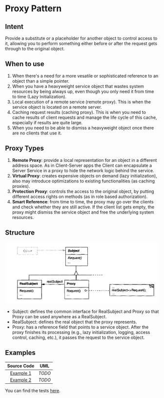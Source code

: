 # Proxy Pattern

## Intent

Provide a substitute or a placeholder for another object to control access to it, allowing you to perform something either before or after the request gets through to the original object.

## When to use

1. When there's a need for a more vesatile or sophisticated reference to an object than a simple pointer.
2. When you have a heavyweight service object that wastes system resources by being always up, even though you only need it from time to time (Lazy Initialization).
3. Local execution of a remote service (remote proxy). This is when the service object is located on a remote server.
4. Caching request results (caching proxy). This is when you need to cache results of client requests and manage the life cycle of this cache, especially if results are quite large.
5. When you need to be able to dismiss a heavyweight object once there are no clients that use it.

## Proxy Types

1. **Remote Proxy**: provide a local representation for an object in a different address space. As in Client-Server apps the Client can encapsulate a Server Service in a proxy to hide the network logic behind the service.
2. **Virtual Proxy**: creates expensive objects on demand (lazy initialization), also may introduce optimizations to existing functionalities (as caching proxies).
3. **Protection Proxy**: controls the access to the original object, by putting different access rights on methods (as in role based authorization).
4. **Smart Reference**: from time to time, the proxy may go over the clients and check whether they are still active. If the client list gets empty, the proxy might dismiss the service object and free the underlying system resources.

## Structure

<p align="center">
  <img src="figures/figure_1.png">
</p>

- Subject: defines the common interface for RealSubject and Proxy so that Proxy can be used anywhere as a RealSubject.
- RealSubject: defines the real object that the proxy represents.
- Proxy: has a reference field that points to a service object. After the proxy finishes its processing (e.g., lazy initialization, logging, access control, caching, etc.), it passes the request to the service object.

## Examples

|        Source Code        |  UML   |
| :-----------------------: | :----: |
| [Example 1](example_1.ts) | _TODO_ |
| [Example 2](example_2.ts) | _TODO_ |

You can find the tests [here](index.test.ts).
